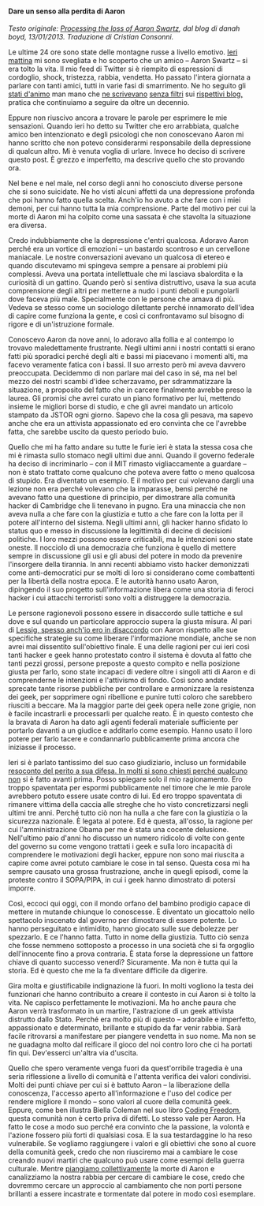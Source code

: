 #### Dare un senso alla perdita di Aaron

_Testo originale: [Processing the loss of Aaron Swartz](http://www.zephoria.org/thoughts/archives/2013/01/13/aaron-swartz.html), dal blog di danah boyd, 13/01/2013. Traduzione di Cristian
Consonni._

Le ultime 24 ore sono state delle montagne russe a livello emotivo.
[Ieri](http://boingboing.net/2013/01/12/rip-aaron-swartz.html)
[mattina](http://boingboing.net/2013/01/12/rip-aaron-swartz.html) mi sono
svegliata e ho scoperto che un amico – Aaron Swartz – si era tolto la vita. Il
mio feed di Twitter si è riempito di espressioni di cordoglio, shock,
tristezza, rabbia, vendetta. Ho passato l'intera giornata a parlare con tanti
amici, tutti in varie fasi di smarrimento. Ne ho seguito gli [stati
d'animo](http://www.quinnnorton.com/said/?p=644) man mano che [ne
scrivevano](http://lessig.tumblr.com/post/40331489608/aaron-rip) [senza
filtri](http://www.oblomovka.com/wp/2013/01/12/he-was-funny/) sui [rispettivi
blog,](http://www.ethanzuckerman.com/blog/2013/01/12/goodbye-aaron/) pratica
che continuiamo a seguire da oltre un decennio.

Eppure non riuscivo ancora a trovare le parole per esprimere le mie
sensazioni. Quando ieri ho detto su Twitter che ero arrabbiata, qualche amico
ben intenzionato e degli psicologi che non conoscevano Aaron mi hanno scritto
che non potevo considerarmi responsabile della depressione di qualcun altro.
Mi è venuta voglia di urlare. Invece ho deciso di scrivere questo post. È
grezzo e imperfetto, ma descrive quello che sto provando ora.

Nel bene e nel male, nel corso degli anni ho conosciuto diverse persone che si
sono suicidate. Ne ho visti alcuni affetti da una depressione profonda che poi
hanno fatto quella scelta. Anch'io ho avuto a che fare con i miei demoni, per
cui hanno tutta la mia comprensione. Parte del motivo per cui la morte di
Aaron mi ha colpito come una sassata è che stavolta la situazione era diversa.

Credo indubbiamente che la depressione c'entri qualcosa. Adoravo Aaron perché
era un vortice di emozioni – un bastardo scontroso e un cervellone maniacale.
Le nostre conversazioni avevano un qualcosa di etereo e quando discutevamo mi
spingeva sempre a pensare ai problemi più complessi. Aveva una portata
intellettuale che mi lasciava sbalordita e la curiosità di un gattino. Quando
però si sentiva distruttivo, usava la sua acuta comprensione degli altri per
metterne a nudo i punti deboli e pungolarli dove faceva più male. Specialmente
con le persone che amava di più. Vedeva se stesso come un sociologo dilettante
perché innamorato dell'idea di capire come funziona la gente, e così ci
confrontavamo sul bisogno di rigore e di un'istruzione formale.

Conoscevo Aaron da nove anni, lo adoravo alla follia e al contempo lo trovavo
maledettamente frustrante. Negli ultimi anni i nostri contatti si erano fatti
più sporadici perché degli alti e bassi mi piacevano i momenti alti, ma facevo
veramente fatica con i bassi. Il suo arresto però mi aveva davvero
preoccupata. Decidemmo di non parlare mai del caso in sé, ma nel bel mezzo dei
nostri scambi d'idee scherzavamo, per sdrammatizzare la situazione, a
proposito del fatto che in carcere finalmente avrebbe preso la laurea. Gli
promisi che avrei curato un piano formativo per lui, mettendo insieme le
migliori borse di studio, e che gli avrei mandato un articolo stampato da
JSTOR ogni giorno. Sapevo che la cosa gli pesava, ma sapevo anche che era un
attivista appassionato ed ero convinta che ce l'avrebbe fatta, che sarebbe
uscito da questo periodo buio.

Quello che mi ha fatto andare su tutte le furie ieri è stata la stessa cosa
che mi è rimasta sullo stomaco negli ultimi due anni. Quando il governo
federale ha deciso di incriminarlo – con il MIT rimasto vigliaccamente a
guardare – non è stato trattato come qualcuno che poteva avere fatto o meno
qualcosa di stupido. Era diventato un esempio. E il motivo per cui volevano
dargli una lezione non era perché volevano che la imparasse, bensì perché ne
avevano fatto una questione di principio, per dimostrare alla comunità hacker
di Cambridge che li tenevano in pugno. Era una minaccia che non aveva
nulla a che fare con la giustizia e tutto a che fare con la lotta per il
potere all'interno del sistema. Negli ultimi anni, gli hacker hanno sfidato lo
status quo e messo in discussione la legittimità di decine di decisioni
politiche. I loro mezzi possono essere criticabili, ma le intenzioni sono
state oneste. Il nocciolo di una democrazia che funziona è quello di mettere
sempre in discussione gli usi e gli abusi del potere in modo da prevenire
l'insorgere della tirannia. In anni recenti abbiamo visto hacker demonizzati
come anti-democratici pur se molti di loro si considerano come combattenti per
la libertà della nostra epoca. E le autorità hanno usato Aaron, dipingendo il
suo progetto sull'informazione libera come una storia di feroci hacker i cui
attacchi terroristi sono volti a distruggere la democrazia.

Le persone ragionevoli possono essere in disaccordo sulle tattiche e sul dove
e sul quando un particolare approccio supera la giusta misura. Al pari di
[Lessig, spesso anch'io ero in disaccordo](http://bit.ly/11qoCEu) con Aaron
rispetto alle sue specifiche strategie su come liberare l'informazione
mondiale, anche se non avrei mai dissentito sull'obiettivo finale. E una delle
ragioni per cui ieri così tanti hacker e geek hanno protestato contro il
sistema è dovuta al fatto che tanti pezzi grossi, persone preposte a questo
compito e nella posizione giusta per farlo, sono state incapaci di vedere
oltre i singoli atti di Aaron e di comprenderne le intenzioni e l'attivismo di
fondo. Così sono andate sprecate tante risorse pubbliche per controllare e
armonizzare la resistenza dei geek, per sopprimere ogni ribellione e punire
tutti coloro che sarebbero riusciti a beccare. Ma la maggior parte dei geek
opera nelle zone grigie, non è facile incastrarli e processarli per qualche
reato. È in questo contesto che la bravata di Aaron ha dato agli agenti
federali materiale sufficiente per portarlo davanti a un giudice e additarlo
come esempio. Hanno usato il loro potere per farlo tacere e condannarlo
pubblicamente prima ancora che iniziasse il processo.

Ieri si è parlato tantissimo del suo caso giudiziario, incluso un formidabile
[resoconto del perito a sua difesa. In molti si sono chiesti perché qualcuno
non](http://unhandled.com/2013/01/12/the-truth-about-aaron-swartzs-crime/) si
è fatto avanti prima. Posso spiegare solo il mio ragionamento. Ero troppo
spaventata per espormi pubblicamente nel timore che le mie parole avrebbero
potuto essere usate contro di lui. Ed ero troppo spaventata di rimanere
vittima della caccia alle streghe che ho visto concretizzarsi negli ultimi tre
anni. Perché tutto ciò non ha nulla a che fare con la giustizia o la sicurezza
nazionale. È legata al potere. Ed è questa, all'osso, la ragione per cui
l'amministrazione Obama per me è stata una cocente delusione. Nell'ultimo paio
d'anni ho discusso un numero ridicolo di volte con gente del governo su come
vengono trattati i geek e sulla loro incapacità di comprendere le motivazioni
degli hacker, eppure non sono mai riuscita a capire come avrei
potuto cambiare le cose in tal senso. Questa cosa mi ha sempre causato una
grossa frustrazione, anche in quegli episodi, come la proteste contro il
SOPA/PIPA, in cui i geek hanno dimostrato di potersi imporre.

Così, eccoci qui oggi, con il mondo orfano del bambino prodigio capace
di mettere in mutande chiunque lo conoscesse. È diventato un giocattolo nello
spettacolo inscenato dal governo per dimostrare di essere potente. Lo hanno
perseguitato e intimidito, hanno giocato sulle sue debolezze per spezzarlo. E
ce l'hanno fatta. Tutto in nome della giustizia. Tutto ciò senza che fosse
nemmeno sottoposto a processo in una società che si fa orgoglio dell'innocente
fino a prova contraria. È stata forse la depressione un fattore chiave di
quanto successo venerdì? Sicuramente. Ma non è tutta qui la storia. Ed è
questo che me la fa diventare difficile da digerire.

Gira molta e giustificabile indignazione là fuori. In molti vogliono la testa
dei funzionari che hanno contribuito a creare il contesto in cui Aaron si è
tolto la vita. Ne capisco perfettamente le motivazioni. Ma ho anche paura che
Aaron verrà trasformato in un martire, l'astrazione di un geek attivista
distrutto dallo Stato. Perché era molto più di questo – adorabile e
imperfetto, appassionato e determinato, brillante e stupido da far venir
rabbia. Sarà facile ritrovarsi a manifestare per piangere vendetta in suo
nome. Ma non se ne guadagna molto dal reificare il gioco del noi contro loro
che ci ha portati fin qui. Dev'esserci un'altra via d'uscita.

Quello che spero veramente venga fuori da quest'orribile tragedia è una seria
riflessione a livello di comunità e l'attenta verifica dei valori condivisi.
Molti dei punti chiave per cui si è battuto Aaron – la liberazione della
conoscenza, l'accesso aperto all'informazione e l'uso del codice per rendere
migliore il mondo – sono valori al cuore della comunità geek. Eppure, come ben
illustra Biella Coleman nel suo libro [Coding
Freedom](http://gabriellacoleman.org/Coleman-Coding-Freedom.pdf), questa
comunità non è certo priva di difetti. Lo stesso vale per Aaron. Ha fatto le
cose a modo suo perché era convinto che la passione, la volontà e l'azione
fossero più forti di qualsiasi cosa. E la sua testardaggine lo ha reso
vulnerabile. Se vogliamo raggiungere i valori e gli obiettivi che sono al
cuore della comunità geek, credo che non riusciremo mai a cambiare le cose
creando nuovi martiri che qualcuno può usare come esempi della guerra
culturale. Mentre [piangiamo
collettivamente](http://rememberaaronsw.tumblr.com/) la morte di Aaron e
canalizziamo la nostra rabbia per cercare di cambiare le cose, credo che
dovremmo cercare un approccio al cambiamento che non porti persone brillanti a
essere incastrate e tormentate dal potere in modo così esemplare.
